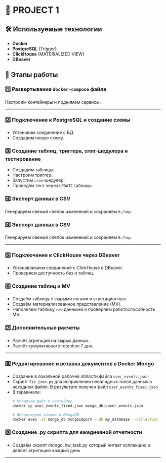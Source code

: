 # 🚀 PROJECT 1

## 🛠 Используемые технологии
- **Docker**
- **PostgreSQL** (Trigger)
- **ClickHouse** (MATERIALIZED VIEW)
- **DBeaver**


## 📌 Этапы работы
### 1️⃣ Развертывание `docker-compose` файла
Настроим контейнеры и поднимем сервисы.
______________________________________________________________________________________
### 2️⃣ Подключение к PostgreSQL и создание схемы
- Установим соединение с БД.
- Создадим новую схему.

### 3️⃣ Создание таблиц, триггера, cron-шедулера и тестирование
- Создадим таблицы.
- Настроим триггер.
- Запустим `cron`-шедулер.
- Проведём тест через `UPDATE` таблицы.

### 4️⃣ Экспорт данных в CSV
Генерируем свежий слепок изменений и сохраняем в `/tmp`.

### 4️⃣ Экспорт данных в CSV
Генерируем свежий слепок изменений и сохраняем в `/tmp`.
______________________________________________________________________________________
### 5️⃣ Подключение к ClickHouse через DBeaver
- Устанавливаем соединение с ClickHouse в DBeaver.
- Проверяем доступность баз и таблиц.

### 6️⃣ Создание таблиц и MV
- Создаём таблицу с сырыми логами и агрегационную.
- Создаём материализованное представление (MV).
- Наполняем таблицу `raw` данными и проверяем работоспособность MV.

### 7️⃣ Дополнительные расчеты
- Расчёт агрегаций на сырых данных.
- Расчёт кумулятивного retention 7 дня.
______________________________________________________________________________________
### 8️⃣ Редактирование и вставка документов в Docker Mongo
- Создание в локальной рабочей области файла `user_events.json`
- Скрипт `fix_json.py` для исправления невалидных типов данных в исходном файле. В результате получен файл `user_events_fixed.json`
- В терминале:
  ```bash
  # Копируем файл в контейнер
  docker cp user_events_fixed.json mongo_db:/user_events.json

  # Импортируем данные в MongoDB
  docker exec -it mongo_db mongoimport --db my_database --collection user_events --file /user_events.json --jsonArray


### 9️⃣ Создание .py скрипта для ежедневной отчетности
- Создаём скрипт mongo_hw_task.py который читает коллекцию и делает агрегацию каждый день
______________________________________________________________________________________